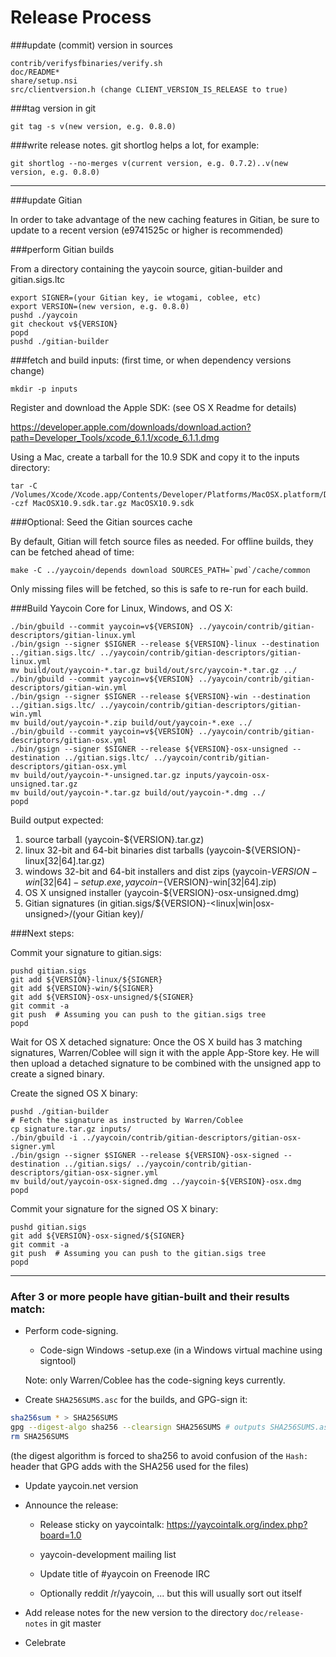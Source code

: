 Release Process
====================

###update (commit) version in sources

	contrib/verifysfbinaries/verify.sh
	doc/README*
	share/setup.nsi
	src/clientversion.h (change CLIENT_VERSION_IS_RELEASE to true)

###tag version in git

	git tag -s v(new version, e.g. 0.8.0)

###write release notes. git shortlog helps a lot, for example:

	git shortlog --no-merges v(current version, e.g. 0.7.2)..v(new version, e.g. 0.8.0)

* * *

###update Gitian

 In order to take advantage of the new caching features in Gitian, be sure to update to a recent version (e9741525c or higher is recommended)

###perform Gitian builds

 From a directory containing the yaycoin source, gitian-builder and gitian.sigs.ltc
  
    export SIGNER=(your Gitian key, ie wtogami, coblee, etc)
	export VERSION=(new version, e.g. 0.8.0)
	pushd ./yaycoin
	git checkout v${VERSION}
	popd
	pushd ./gitian-builder

###fetch and build inputs: (first time, or when dependency versions change)

	mkdir -p inputs

 Register and download the Apple SDK: (see OS X Readme for details)

 https://developer.apple.com/downloads/download.action?path=Developer_Tools/xcode_6.1.1/xcode_6.1.1.dmg

 Using a Mac, create a tarball for the 10.9 SDK and copy it to the inputs directory:

	tar -C /Volumes/Xcode/Xcode.app/Contents/Developer/Platforms/MacOSX.platform/Developer/SDKs/ -czf MacOSX10.9.sdk.tar.gz MacOSX10.9.sdk

###Optional: Seed the Gitian sources cache

  By default, Gitian will fetch source files as needed. For offline builds, they can be fetched ahead of time:

	make -C ../yaycoin/depends download SOURCES_PATH=`pwd`/cache/common

  Only missing files will be fetched, so this is safe to re-run for each build.

###Build Yaycoin Core for Linux, Windows, and OS X:

	./bin/gbuild --commit yaycoin=v${VERSION} ../yaycoin/contrib/gitian-descriptors/gitian-linux.yml
	./bin/gsign --signer $SIGNER --release ${VERSION}-linux --destination ../gitian.sigs.ltc/ ../yaycoin/contrib/gitian-descriptors/gitian-linux.yml
	mv build/out/yaycoin-*.tar.gz build/out/src/yaycoin-*.tar.gz ../
	./bin/gbuild --commit yaycoin=v${VERSION} ../yaycoin/contrib/gitian-descriptors/gitian-win.yml
	./bin/gsign --signer $SIGNER --release ${VERSION}-win --destination ../gitian.sigs.ltc/ ../yaycoin/contrib/gitian-descriptors/gitian-win.yml
	mv build/out/yaycoin-*.zip build/out/yaycoin-*.exe ../
	./bin/gbuild --commit yaycoin=v${VERSION} ../yaycoin/contrib/gitian-descriptors/gitian-osx.yml
	./bin/gsign --signer $SIGNER --release ${VERSION}-osx-unsigned --destination ../gitian.sigs.ltc/ ../yaycoin/contrib/gitian-descriptors/gitian-osx.yml
	mv build/out/yaycoin-*-unsigned.tar.gz inputs/yaycoin-osx-unsigned.tar.gz
	mv build/out/yaycoin-*.tar.gz build/out/yaycoin-*.dmg ../
	popd
  Build output expected:

  1. source tarball (yaycoin-${VERSION}.tar.gz)
  2. linux 32-bit and 64-bit binaries dist tarballs (yaycoin-${VERSION}-linux[32|64].tar.gz)
  3. windows 32-bit and 64-bit installers and dist zips (yaycoin-${VERSION}-win[32|64]-setup.exe, yaycoin-${VERSION}-win[32|64].zip)
  4. OS X unsigned installer (yaycoin-${VERSION}-osx-unsigned.dmg)
  5. Gitian signatures (in gitian.sigs/${VERSION}-<linux|win|osx-unsigned>/(your Gitian key)/

###Next steps:

Commit your signature to gitian.sigs:

	pushd gitian.sigs
	git add ${VERSION}-linux/${SIGNER}
	git add ${VERSION}-win/${SIGNER}
	git add ${VERSION}-osx-unsigned/${SIGNER}
	git commit -a
	git push  # Assuming you can push to the gitian.sigs tree
	popd

  Wait for OS X detached signature:
	Once the OS X build has 3 matching signatures, Warren/Coblee will sign it with the apple App-Store key.
	He will then upload a detached signature to be combined with the unsigned app to create a signed binary.

  Create the signed OS X binary:

	pushd ./gitian-builder
	# Fetch the signature as instructed by Warren/Coblee
	cp signature.tar.gz inputs/
	./bin/gbuild -i ../yaycoin/contrib/gitian-descriptors/gitian-osx-signer.yml
	./bin/gsign --signer $SIGNER --release ${VERSION}-osx-signed --destination ../gitian.sigs/ ../yaycoin/contrib/gitian-descriptors/gitian-osx-signer.yml
	mv build/out/yaycoin-osx-signed.dmg ../yaycoin-${VERSION}-osx.dmg
	popd

Commit your signature for the signed OS X binary:

	pushd gitian.sigs
	git add ${VERSION}-osx-signed/${SIGNER}
	git commit -a
	git push  # Assuming you can push to the gitian.sigs tree
	popd

-------------------------------------------------------------------------

### After 3 or more people have gitian-built and their results match:

- Perform code-signing.

    - Code-sign Windows -setup.exe (in a Windows virtual machine using signtool)

  Note: only Warren/Coblee has the code-signing keys currently.

- Create `SHA256SUMS.asc` for the builds, and GPG-sign it:
```bash
sha256sum * > SHA256SUMS
gpg --digest-algo sha256 --clearsign SHA256SUMS # outputs SHA256SUMS.asc
rm SHA256SUMS
```
(the digest algorithm is forced to sha256 to avoid confusion of the `Hash:` header that GPG adds with the SHA256 used for the files)

- Update yaycoin.net version

- Announce the release:

  - Release sticky on yaycointalk: https://yaycointalk.org/index.php?board=1.0

  - yaycoin-development mailing list

  - Update title of #yaycoin on Freenode IRC

  - Optionally reddit /r/yaycoin, ... but this will usually sort out itself

- Add release notes for the new version to the directory `doc/release-notes` in git master

- Celebrate 
